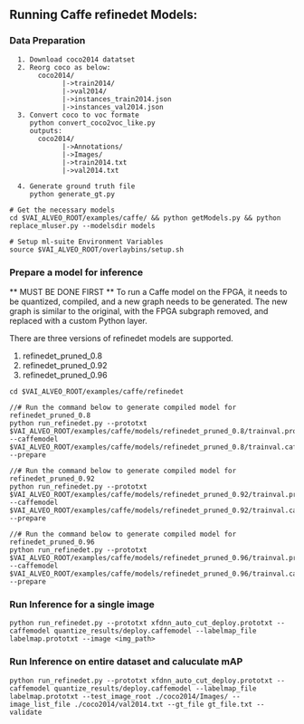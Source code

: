 

## Running Caffe refinedet Models:
### Data Preparation
```
  1. Download coco2014 datatset 
  2. Reorg coco as below:
       coco2014/
             |->train2014/
             |->val2014/
             |->instances_train2014.json
             |->instances_val2014.json
  3. Convert coco to voc formate
     python convert_coco2voc_like.py
     outputs:
       coco2014/
             |->Annotations/
             |->Images/
             |->train2014.txt
             |->val2014.txt

  4. Generate ground truth file
     python generate_gt.py
```

```
# Get the necessary models
cd $VAI_ALVEO_ROOT/examples/caffe/ && python getModels.py && python replace_mluser.py --modelsdir models

# Setup ml-suite Environment Variables
source $VAI_ALVEO_ROOT/overlaybins/setup.sh

```

### Prepare a model for inference
** MUST BE DONE FIRST **
To run a Caffe model on the FPGA, it needs to be quantized, compiled, and a new graph needs to be generated. The new graph is similar to the original, with the FPGA subgraph removed, and replaced with a custom Python layer.

There are three versions of refinedet models are supported.
1. refinedet_pruned_0.8
2. refinedet_pruned_0.92
3. refinedet_pruned_0.96

```
cd $VAI_ALVEO_ROOT/examples/caffe/refinedet

//# Run the command below to generate compiled model for refinedet_pruned_0.8 
python run_refinedet.py --prototxt $VAI_ALVEO_ROOT/examples/caffe/models/refinedet_pruned_0.8/trainval.prototxt --caffemodel $VAI_ALVEO_ROOT/examples/caffe/models/refinedet_pruned_0.8/trainval.caffemodel --prepare

//# Run the command below to generate compiled model for refinedet_pruned_0.92 
python run_refinedet.py --prototxt $VAI_ALVEO_ROOT/examples/caffe/models/refinedet_pruned_0.92/trainval.prototxt --caffemodel $VAI_ALVEO_ROOT/examples/caffe/models/refinedet_pruned_0.92/trainval.caffemodel --prepare

//# Run the command below to generate compiled model for refinedet_pruned_0.96
python run_refinedet.py --prototxt $VAI_ALVEO_ROOT/examples/caffe/models/refinedet_pruned_0.96/trainval.prototxt --caffemodel $VAI_ALVEO_ROOT/examples/caffe/models/refinedet_pruned_0.96/trainval.caffemodel --prepare
```

### Run Inference for a single image
```
python run_refinedet.py --prototxt xfdnn_auto_cut_deploy.prototxt --caffemodel quantize_results/deploy.caffemodel --labelmap_file labelmap.prototxt --image <img_path>
```

### Run Inference on entire dataset and caluculate mAP
```
python run_refinedet.py --prototxt xfdnn_auto_cut_deploy.prototxt --caffemodel quantize_results/deploy.caffemodel --labelmap_file labelmap.prototxt --test_image_root ./coco2014/Images/ --image_list_file ./coco2014/val2014.txt --gt_file gt_file.txt --validate
```
